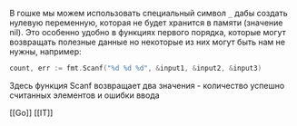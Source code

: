 В гошке мы можем использовать специальный символ `_` дабы создать нулевую переменную, которая не будет хранится в памяти (значение nil). Это особенно удобно в функциях первого порядка, которые могут возвращать полезные данные но некоторые из них могут быть нам не нужны, например:

```go
count, err := fmt.Scanf("%d %d %d", &input1, &input2, &input3)
```

Здесь функция Scanf возвращает два значения - количество успешно считанных элементов и ошибки ввода

[[Go]] [[IT]]

